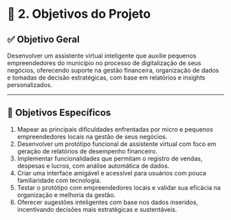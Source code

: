 # 🎯 2. Objetivos do Projeto

## ✅ Objetivo Geral

Desenvolver um assistente virtual inteligente que auxilie pequenos empreendedores do município no processo de digitalização de seus negócios, oferecendo suporte na gestão financeira, organização de dados e tomadas de decisão estratégicas, com base em relatórios e insights personalizados.

---

## 🎯 Objetivos Específicos

1. Mapear as principais dificuldades enfrentadas por micro e pequenos empreendedores locais na gestão de seus negócios.
2. Desenvolver um protótipo funcional de assistente virtual com foco em geração de relatórios de desempenho financeiro.
3. Implementar funcionalidades que permitam o registro de vendas, despesas e lucros, com análise automática de dados.
4. Criar uma interface amigável e acessível para usuários com pouca familiaridade com tecnologia.
5. Testar o protótipo com empreendedores locais e validar sua eficácia na organização e melhoria da gestão.
6. Oferecer sugestões inteligentes com base nos dados inseridos, incentivando decisões mais estratégicas e sustentáveis.

